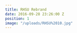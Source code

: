 ```yaml
---
title: RHSU Rebrand
date: 2016-09-28 23:26:00 Z
position: 1
image: "/uploads/RHSU%2010.jpg"
---
```


